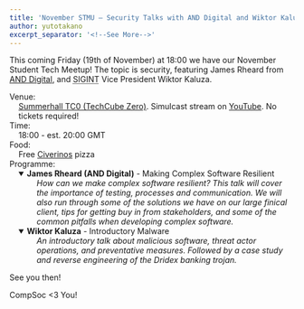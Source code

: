 ```yaml
---
title: 'November STMU — Security Talks with AND Digital and Wiktor Kaluza'
author: yutotakano
excerpt_separator: '<!--See More-->'
---
```


<p>This coming Friday (<time datetime="2021-11-19 18:00Z">19th of November</time>) at 18:00 we have our November Student Tech Meetup! The topic is security, featuring James Rheard from <a href="https://www.and.digital/join/open-roles">AND Digital</a>, and <abbr title="Cybersecurity Special Interest Group">SIGINT</abbr> Vice President Wiktor Kaluza.</p>
<dl><!--The following dt/dd are on one line to make the automatically generated excerpt (meta-description tag) cleaner-->
    <dt>Venue:</dt> <dd style="margin-left: 1rem"><a href="https://www.google.com/maps/place/Summerhall/@55.9397607,-3.1843592,17z/data=!3m1!4b1!4m5!3m4!1s0x4887c7ab4f3c20b3:0x968ae53d8cca2663!8m2!3d55.9397678!4d-3.182131">Summerhall TC0 (TechCube Zero)</a>. Simulcast stream on <a href="https://www.youtube.com/channel/UCOEMTnIKR29AnSVVdLQZg3Q" title="Click to go to the CompSoc YouTube channel">YouTube</a>. No tickets required!</dd>
    <dt>Time:</dt> <dd style="margin-left: 1rem">18:00 - est. 20:00 GMT</dd>
    <dt>Food:</dt> <dd style="margin-left: 1rem">Free <a href="https://www.civerinosslice.com/" title="Click to go to the Civerinos website">Civerinos</a> pizza</dd>
    <dt>Programme:</dt>
    <dd style="margin-left: 1rem">
        <details open>
            <summary><b>James Rheard (AND Digital)</b> - Making Complex Software Resilient</summary>
            <quote style="font-style: italic; display: block; padding-left: 2rem">
                How can we make complex software resilient? This talk will cover the importance of testing, processes and communication. We will also run through some of the solutions we have on our large finical client, tips for getting buy in from stakeholders, and some of the common pitfalls when developing complex software.
            </quote>
        </details>
        <details open>
            <summary><b>Wiktor Kaluza</b> - Introductory Malware</summary>
            <quote style="font-style: italic; display: block; padding-left: 2rem">
                An introductory talk about malicious software, threat actor operations, and preventative measures. Followed by a case study and reverse engineering of the Dridex banking trojan.
            </quote>
        </details>
    </dd>
</dl>

<p>See you then!</p>

<p>CompSoc &lt;3 You!</p>
